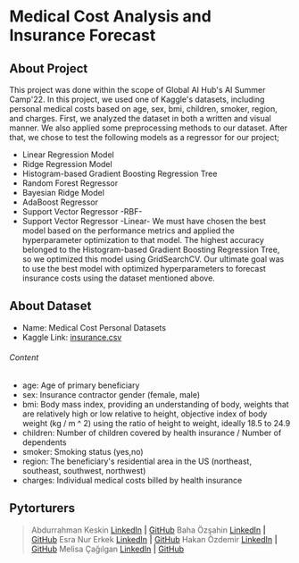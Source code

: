 # Medical Cost Analysis and Insurance Forecast

## About Project
This project was done within the scope of Global AI Hub's AI Summer Camp'22. In this project, we used one of Kaggle's datasets, including personal medical costs based on age, sex,	bmi,	children,	smoker,	region,	and charges. First, we analyzed the dataset in both a written and visual manner. We also applied some preprocessing methods to our dataset. After that, we chose to test the following models as a regressor for our project;
- Linear Regression Model
- Ridge Regression Model
- Histogram-based Gradient Boosting Regression Tree
- Random Forest Regressor
- Bayesian Ridge Model
- AdaBoost Regressor
- Support Vector Regressor -RBF-
- Support Vector Regressor -Linear-
We must have chosen the best model based on the performance metrics and applied the hyperparameter optimization to that model. The highest accuracy belonged to the Histogram-based Gradient Boosting Regression Tree, so we optimized this model using GridSearchCV. Our ultimate goal was to use the best model with optimized hyperparameters to forecast insurance costs using the dataset mentioned above.

## About Dataset
- Name: Medical Cost Personal Datasets
- Kaggle Link: [insurance.csv](https://www.kaggle.com/datasets/mirichoi0218/insurance?datasetId=13720)

###### Content
- age: Age of primary beneficiary
- sex: Insurance contractor gender (female, male)
- bmi: Body mass index, providing an understanding of body, weights that are relatively high or low relative to height, objective index of body weight (kg / m ^ 2) using the ratio of height to weight, ideally 18.5 to 24.9
- children: Number of children covered by health insurance / Number of dependents
- smoker: Smoking status (yes,no)
- region: The beneficiary's residential area in the US (northeast, southeast, southwest, northwest)
- charges: Individual medical costs billed by health insurance

## Pytorturers
> Abdurrahman Keskin [LinkedIn](https://github.com/bahaozsahin) **|** [GitHub](https://github.com/Keskinksn)
> Baha Özşahin [LinkedIn](https://www.linkedin.com/in/baha-ozsahin/) **|** [GitHub](https://github.com/bahaozsahin)
> Esra Nur Erkek [LinkedIn](https://www.linkedin.com/in/esra-nur-erkek-406a8317b/) **|** [GitHub](https://github.com/Esranuerkek)
> Hakan Özdemir [LinkedIn](https://www.linkedin.com/in/hakanozdemir34/) **|** [GitHub](https://github.com/hakan-ozdemir)
> Melisa Çağılgan [LinkedIn](https://www.linkedin.com/in/melisacagilgan/) **|** [GitHub](https://github.com/melisacagilgan/)
